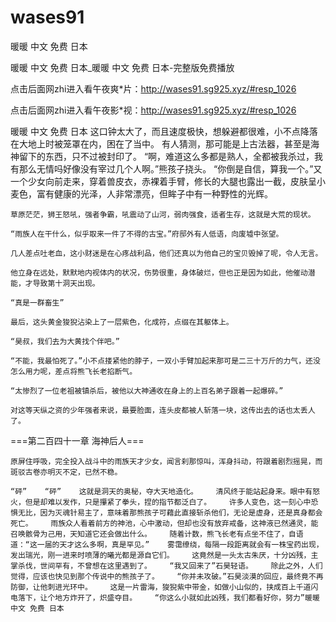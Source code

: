 # wases91
暖暖 中文 免费 日本

暖暖 中文 免费 日本_暖暖 中文 免费 日本-完整版免费播放

点击后面网zhi进入看午夜爽*片：http://wases91.sg925.xyz/#resp_1026

点击后面网zhi进入看午夜影*视：http://wases91.sg925.xyz/#resp_1026

暖暖 中文 免费 日本    这口钟太大了，而且速度极快，想躲避都很难，小不点降落在大地上时被笼罩在内，困在了当中。    有人猜测，那可能是上古法器，甚至是海神留下的东西，只不过被封印了。    “啊，难道这么多都是熟人，全都被我杀过，我有那么无情吗好像没有宰过几个人啊。”熊孩子挠头。    “你倒是自信，算我一个。”又一个少女向前走来，穿着兽皮衣，赤裸着手臂，修长的大腿也露出一截，皮肤呈小麦色，富有健康的光泽，人非常漂亮，但眸子中有一种野性的光辉。

    草原茫茫，狮王怒吼，强者争霸，吼震动了山河，弱肉强食，适者生存，这就是大荒的现状。

    “雨族人在干什么，似乎取来一件了不得的古宝。”府邸外有人低语，向废墟中张望。

    几人差点吐老血，这小财迷是在心疼战利品，他们还真以为他自己的宝贝毁掉了呢，令人无言。

    他立身在远处，默默地内视体内的状况，伤势很重，身体破烂，但也正是因为如此，他催动潜能，才导致第十洞天出现。

    “真是一群畜生”

    最后，这头黄金狻猊沾染上了一层紫色，化成符，点缀在其躯体上。

    “昊叔，我们去为大黄找个伴吧。”

    “不能，我最怕死了。”小不点搂紧他的脖子，一双小手臂加起来那可是二三十万斤的力气，还没怎么用力呢，差点将熊飞长老掐断气。

    “太惨烈了一位老祖被镇杀后，被他以大神通收在身上的上百名弟子跟着一起爆碎。”

    对这等天纵之资的少年强者来说，最要脸面，连头皮都被人斩落一块，这传出去的话也太丢人了。

===第二百四十一章 海神后人===

    原屏住呼吸，完全投入战斗中的雨族天才少女，闻言刹那惊叫，浑身抖动，符跟着剧烈摇晃，而斑驳古卷亦明灭不定，已然不稳。

    “砰”    “砰”    这就是洞天的奥秘，夺大天地造化。    清风终于能站起身来。眼中有怒火，但是却难以发作，只是攥紧了拳头，捏的指节都泛白了。    许多人变色，这一刻心中恐惧无比，因为灭魂针易主了，意味着那熊孩子可藉此直接斩杀他们，无论是虚身，还是真身都会死亡。    雨族众人看着前方的神池，心中激动，但却也没有放弃戒备，这神液已然通灵，能召唤骸骨为己用，天知道它还会做出什么。    随着计数，熊飞长老有点坐不住了，自语道：“这一届的天才这么多啊，真是罕见。”    雾霭缭绕，每隔一段距离就会有一株宝药出现，发出瑞光，刚一进来时喷薄的曦光都是源自它们。    这竟然是一头太古朱厌，十分凶残，主掌杀伐，世间罕有，不曾想在这里遇到了。    “我又回来了”石昊轻语。    除此之外，人们觉得，应该也快见到那个传说中的熊孩子了。    “你并未攻破。”石昊淡漠的回应，最终竟不再防御，让他刺进光环中。    这是一片雷海，狻猊紫中带金，如做小山似的，挟成百上千道闪电落下，让个地方炸开了，炽盛夺目。    “你这么小就如此凶残，我们都看好你，努力”暖暖 中文 免费 日本
